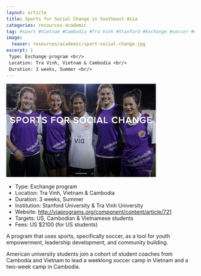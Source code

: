```yaml
---
layout: article
title: Sports for Social Change in Southeast Asia
categories: resources-academic
tag: #sport #Vietnam #Cambodia #Tra Vinh #Stanford #Exchange #soccer #GG_DecentWorkAndEconomicGrowth #GG_ResponsibleConsumptionAndProduction
image:
  teaser: resources/academic/sport-social-change.jpg
excerpt: |
 Type: Exchange program <br/>
 Location: Tra Vinh, Vietnam & Cambodia <br/>
 Duration: 3 weeks, Summer <br/>
---
```


<img src="/images/resources/academic/sport-social-change.jpg"/>

+ Type: Exchange program
+ Location: Tra Vinh, Vietnam & Cambodia
+ Duration: 3 weeks, Summer
+ Institution: Stanford University & Tra Vinh University
+ Website: <a href="http://viaprograms.org/component/content/article/721">http://viaprograms.org/component/content/article/721</a>
+ Targets: US, Cambodian & Vietnamese students
+ Fees: US $2100 (for US students)

A program that uses sports, specifically soccer, as a tool for youth empowerment, leadership development, and community building. 

American university students join a cohort of student coaches from Cambodia and Vietnam to lead a weeklong soccer camp in Vietnam and a two-week camp in Cambodia.
